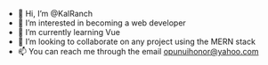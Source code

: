 - 👋 Hi, I’m @KalRanch
- 👀 I’m interested in becoming a web developer
- 🌱 I’m currently learning Vue
- 💞️ I’m looking to collaborate on any project using the MERN stack
- 📫 You can reach me through the email opunuihonor@yahoo.com

<!---
KalRanch/KalRanch is a ✨ special ✨ repository because its `README.md` (this file) appears on your GitHub profile.
You can click the Preview link to take a look at your changes.
--->
